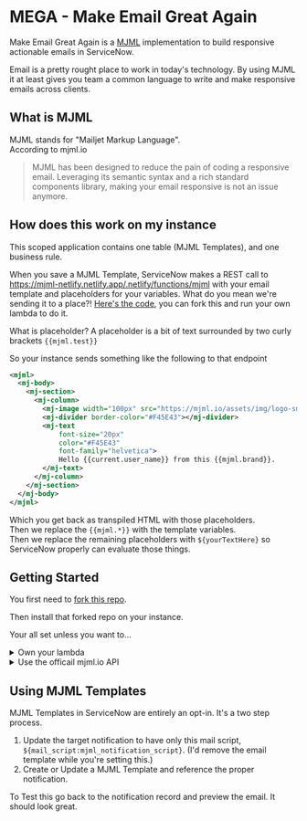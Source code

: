 
# MEGA - Make Email Great Again

Make Email Great Again is a [MJML](https://mjml.io) implementation to build responsive actionable emails in ServiceNow.

Email is a pretty rought place to work in today's technology.  By using MJML it at least gives you team a common language to write and make responsive emails across clients.

## What is MJML

MJML stands for "Mailjet Markup Language".  
According to mjml.io

> MJML has been designed to reduce the pain of coding a responsive email. Leveraging its semantic syntax and a rich standard components library, making your email responsive is not an issue anymore.

## How does this work on my instance

This scoped application contains one table (MJML Templates), and one business rule.

When you save a MJML Template, ServiceNow makes a REST call to https://mjml-netlify.netlify.app/.netlify/functions/mjml with your email template and placeholders for your variables.  What do you mean we're sending it to a place?!  [Here's the code](https://github.com/jacebenson/netlify-mjml/blob/main/src/functions/mjml.js), you can fork this and run your own lambda to do it.  

What is placeholder?  A placeholder is a bit of text surrounded by two curly brackets `{{mjml.test}}`

So your instance sends something like the following to that endpoint

```xml
<mjml>
  <mj-body>
    <mj-section>
      <mj-column>
        <mj-image width="100px" src="https://mjml.io/assets/img/logo-small.png"></mj-image>
        <mj-divider border-color="#F45E43"></mj-divider>
        <mj-text 
            font-size="20px"
            color="#F45E43"
            font-family="helvetica">
            Hello {{current.user_name}} from this {{mjml.brand}}.
        </mj-text>
      </mj-column>
    </mj-section>
  </mj-body>
</mjml>
```

Which you get back as transpiled HTML with those placeholders.  
Then we replace the `{{mjml.*}}` with the template variables.  
Then we replace the remaining placeholders with `${yourTextHere}` so ServiceNow properly can evaluate those things.

## Getting Started

You first need to [fork this repo](https://github.com/MBahrSNC/mega/fork).

Then install that forked repo on your instance.

Your all set unless you want to...

<details>
  <summary>Own your lambda</summary>
    Then you'll need to fork or recreate https://github.com/jacebenson/netlify-mjml/ and host it on aws, netlify, vercel etc.
  </details>
<details>
  <summary>Use the officail mjml.io API</summary>
  <ol>
    <li>Go get the required [API key for MJML](https://mjml.io/api)</li>
    <li>After it's installed set the property `x_298439_mjml.api.key` value to applicationID:publicKey.  So if your applicationID was `checkers1` and your publicKey was `chess2` your value would be `checkers1:chess2`.  You do not need your secret key for this application.</li>
    <li>Lookup how to allow either a bad cert, as this api had that problem.</li>
  </ol>
</details>

## Using MJML Templates

MJML Templates in ServiceNow are entirely an opt-in.
It's a two step process.  
1. Update the target notification to have only this mail script, `${mail_script:mjml_notification_script}`.  (I'd remove the email template while you're setting this.)
2. Create or Update a MJML Template and reference the proper notification.

To Test this go back to the notification record and preview the email.  It should look great.
